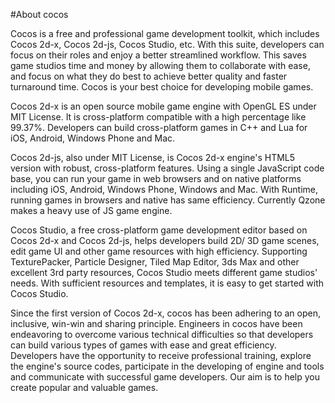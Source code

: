 #About cocos 

Cocos is a free and professional game development toolkit, which includes Cocos 2d-x, Cocos 2d-js, Cocos Studio, etc. With this suite, developers can focus on their roles and enjoy a better streamlined workflow. This saves game studios time and money by allowing them to collaborate with ease, and focus on what they do best to achieve better quality and faster turnaround time. Cocos is your best choice for developing mobile games.

Cocos 2d-x is an open source mobile game engine with OpenGL ES under MIT License. It is cross-platform compatible with a high percentage like 99.37%. Developers can build cross-platform games in C++ and Lua for iOS, Android, Windows Phone and Mac. 
  
Cocos 2d-js, also under MIT License, is Cocos 2d-x engine's HTML5 version with robust, cross-platform features. Using a single JavaScript code base, you can run your game in web browsers and on native platforms including iOS, Android, Windows Phone, Windows and Mac. With Runtime, running games in browsers and native has same efficiency. Currently Qzone makes a heavy use of JS game engine. 

Cocos Studio, a free cross-platform game development editor based on Cocos 2d-x and Cocos 2d-js, helps developers build 2D/ 3D game scenes, edit game UI and other game resources with high efficiency. Supporting TexturePacker, Particle Designer, Tiled Map Editor, 3ds Max and other excellent 3rd party resources, Cocos Studio meets different game studios' needs. With sufficient resources and templates, it is easy to get started with Cocos Studio. 

Since the first version of Cocos 2d-x, cocos has been adhering to an open, inclusive, win-win and sharing principle. Engineers in cocos have been endeavoring to overcome various technical difficulties so that developers can build various types of games with ease and great efficiency. Developers have the opportunity to receive professional training, explore the engine's source codes, participate in the developing of engine and tools and communicate with successful game developers. Our aim is to help you create popular and valuable games. 

